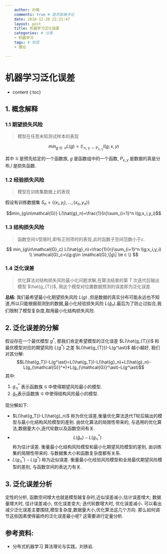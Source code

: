 ```yaml
---
    author: 孙强 
    comments: true # 是否能被评论
    date: 2018-12-20 22:21:47
    layout: post
    title: 机器学习泛化误差
    categories: # 分类
    - 机器学习
    tags: # 标签
    - 理论

---
```


# 机器学习泛化误差
* content
{:toc}
## 1. 概念解释

### 1.1 期望损失风险
> 模型在任意未知测试样本的表现

$$min_{g\in \mathcal{G}} L(g)=\mathbb{E_{x,y\sim P_{x,y}}}l(g;x,y)$$

其中 $\mathcal{G}$ 是预先给定的一个函数族, $g$ 是函数组中的一个函数, $P_{x,y}$ 是数据的真是分布,$l$ 是损失函数. 

### 1.2 经验损失风险
> 模型在训练集数据上的表现


假设有训练数据集 $S_n=\{(x_i,y_i),...,(x_n,y_n)\}$

$$min_{g\in\mathcal{G}} L(\hat{g}_n)=\frac{1}{n}\sum_{i=1}^n l(g;x_i,y_i)$$


### 1.3 结构损失风险
> 函数空间$\mathcal{G}$受限时,即有正则项时的表现,此时函数子空间范数小于$c$.



$$
min_{g\in\mathcal{G}_c} L(\hat{g}_n)=\frac{1}{n}\sum_{i=1}^n l(g;x_i,y_i) \\
\mathcal{G}_c=\{g:g\in \mathcal{G},\|g\| \le c \}
$$

### 1.4 泛化误差
> 优化算法对结构损失风险最小化问题求解,在算法结束的第 $T$ 次迭代后输出模型 $\hat{g_{T}}$, 用这个模型对位置数据预测的误差即为泛化误差.




**总结:**
我们最希望最小化期望损失风险 $L(g)$ ,但是数据的真实分布可能永远也不知道,所以只能根据观测到的数据,最小化经验损失风险 $L(\hat{g}_n)$.最后为了防止过拟合,我们限制了模型复杂度,取用最小化结构损失风险.

## 2. 泛化误差的分解

假设存在一个最优模型 $g^{\ast}$, 那我们肯定希望模型的泛化误差 $L(\hat{g_{T}})$ 和最优模型对应的期望风险 $L(g^\ast)$ 之差 $L(\hat{g_{T}})-L(g^\ast)$ 越小越好, 我们对其分解:
$$L(\hat{g_T})-L(g^\ast)=L(\hat{g_T})-L(\hat{g}_n)+L(\hat{g}_n)-L(g_{\mathcal{G}}^*)+L(g_{\mathcal{G}}^\ast)-L(g^\ast)$$
其中:
1. $g_{\mathcal{G}}^*$ 表示函数族 $\mathcal{G}$ 中使得期望风险最小的模型.
2. $\hat{g}_n$表示函数族 $\mathcal{G}$ 中使得结构风险最小的模型.


现分解如下:

- $L(\hat{g_T})-L(\hat{g}_n)$ 称为优化误差,衡量优化算法迭代$T$轮后输出的模型与最小化结构风险模型的差别. 由优化算法的局限性带来的, 与选用的优化算法,数据量大小,迭代轮数以及函数空间有关.
- $$L(\hat{g}_n)-L(g_{\mathcal{G}}^\ast)$$ 称为估计误差. 衡量最小化结构风险模型和最小化期望风险模型的差别, 由训练集的局限性带来的. 与数据集大小和函数复杂度都有关系.
- $L(g_{\mathcal{G}}^\ast)-L(g^\ast)$ 称为近似误差. 衡量最小化经验风险模型和全局最优期望风险模型的差别, 与函数空间的表达力有关.


## 3. 泛化误差分析
定性的分析, 函数空间增大也就是模型越复杂时,近似误差减小,估计误差增大; 数据量增大时, 估计误差减小, 优化误差变大; 迭代轮数增大时, 优化误差减小. 
可以看出减少泛化误差主要围绕,模型复杂度,数据量大小,优化算法这几个方向. 那么如何调节这些因素使得最终的泛化误差最小呢? 这需要进行定量分析.

## 参考资料:   

- 分布式机器学习 算法理论与实践，刘铁岩.





